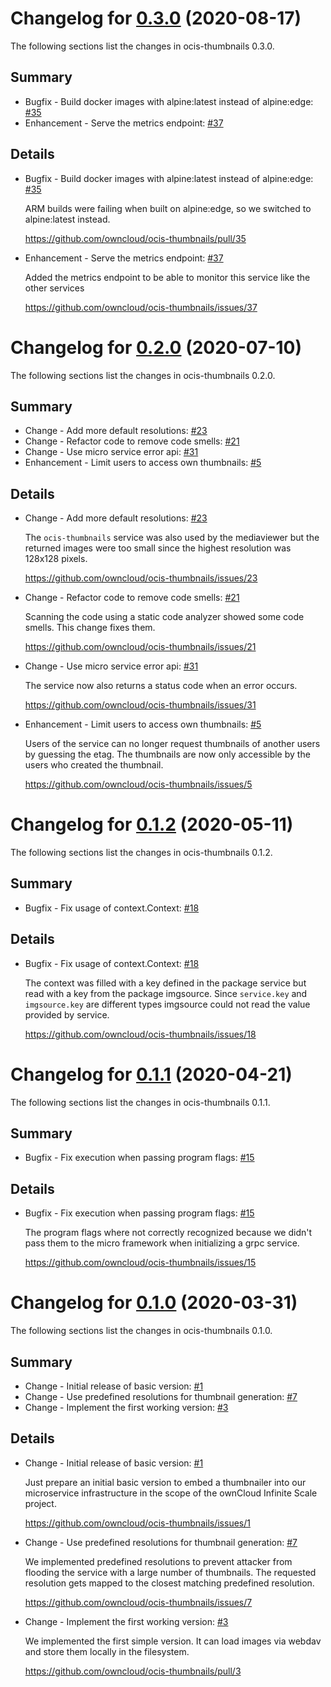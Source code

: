# Changelog for [0.3.0] (2020-08-17)

The following sections list the changes in ocis-thumbnails 0.3.0.

[0.3.0]: https://github.com/owncloud/ocis-thumbnails/compare/v0.2.0...v0.3.0

## Summary

* Bugfix - Build docker images with alpine:latest instead of alpine:edge: [#35](https://github.com/owncloud/ocis-thumbnails/pull/35)
* Enhancement - Serve the metrics endpoint: [#37](https://github.com/owncloud/ocis-thumbnails/issues/37)

## Details

* Bugfix - Build docker images with alpine:latest instead of alpine:edge: [#35](https://github.com/owncloud/ocis-thumbnails/pull/35)

   ARM builds were failing when built on alpine:edge, so we switched to alpine:latest instead.

   https://github.com/owncloud/ocis-thumbnails/pull/35


* Enhancement - Serve the metrics endpoint: [#37](https://github.com/owncloud/ocis-thumbnails/issues/37)

   Added the metrics endpoint to be able to monitor this service like the other services

   https://github.com/owncloud/ocis-thumbnails/issues/37

# Changelog for [0.2.0] (2020-07-10)

The following sections list the changes in ocis-thumbnails 0.2.0.

[0.2.0]: https://github.com/owncloud/ocis-thumbnails/compare/v0.1.2...v0.2.0

## Summary

* Change - Add more default resolutions: [#23](https://github.com/owncloud/ocis-thumbnails/issues/23)
* Change - Refactor code to remove code smells: [#21](https://github.com/owncloud/ocis-thumbnails/issues/21)
* Change - Use micro service error api: [#31](https://github.com/owncloud/ocis-thumbnails/issues/31)
* Enhancement - Limit users to access own thumbnails: [#5](https://github.com/owncloud/ocis-thumbnails/issues/5)

## Details

* Change - Add more default resolutions: [#23](https://github.com/owncloud/ocis-thumbnails/issues/23)

   The `ocis-thumbnails` service was also used by the mediaviewer but the returned images were
   too small since the highest resolution was 128x128 pixels.

   https://github.com/owncloud/ocis-thumbnails/issues/23


* Change - Refactor code to remove code smells: [#21](https://github.com/owncloud/ocis-thumbnails/issues/21)

   Scanning the code using a static code analyzer showed some code smells. This change fixes them.

   https://github.com/owncloud/ocis-thumbnails/issues/21


* Change - Use micro service error api: [#31](https://github.com/owncloud/ocis-thumbnails/issues/31)

   The service now also returns a status code when an error occurs.

   https://github.com/owncloud/ocis-thumbnails/issues/31


* Enhancement - Limit users to access own thumbnails: [#5](https://github.com/owncloud/ocis-thumbnails/issues/5)

   Users of the service can no longer request thumbnails of another users by guessing the etag. The
   thumbnails are now only accessible by the users who created the thumbnail.

   https://github.com/owncloud/ocis-thumbnails/issues/5

# Changelog for [0.1.2] (2020-05-11)

The following sections list the changes in ocis-thumbnails 0.1.2.

[0.1.2]: https://github.com/owncloud/ocis-thumbnails/compare/v0.1.1...v0.1.2

## Summary

* Bugfix - Fix usage of context.Context: [#18](https://github.com/owncloud/ocis-thumbnails/issues/18)

## Details

* Bugfix - Fix usage of context.Context: [#18](https://github.com/owncloud/ocis-thumbnails/issues/18)

   The context was filled with a key defined in the package service but read with a key from the
   package imgsource. Since `service.key` and `imgsource.key` are different types imgsource
   could not read the value provided by service.

   https://github.com/owncloud/ocis-thumbnails/issues/18

# Changelog for [0.1.1] (2020-04-21)

The following sections list the changes in ocis-thumbnails 0.1.1.

[0.1.1]: https://github.com/owncloud/ocis-thumbnails/compare/v0.1.0...v0.1.1

## Summary

* Bugfix - Fix execution when passing program flags: [#15](https://github.com/owncloud/ocis-thumbnails/issues/15)

## Details

* Bugfix - Fix execution when passing program flags: [#15](https://github.com/owncloud/ocis-thumbnails/issues/15)

   The program flags where not correctly recognized because we didn't pass them to the micro
   framework when initializing a grpc service.

   https://github.com/owncloud/ocis-thumbnails/issues/15

# Changelog for [0.1.0] (2020-03-31)

The following sections list the changes in ocis-thumbnails 0.1.0.

[0.1.0]: https://github.com/owncloud/ocis-thumbnails/compare/c43f3a33cb0b57d7e25ebc88c138d22e95f88cfe...v0.1.0

## Summary

* Change - Initial release of basic version: [#1](https://github.com/owncloud/ocis-thumbnails/issues/1)
* Change - Use predefined resolutions for thumbnail generation: [#7](https://github.com/owncloud/ocis-thumbnails/issues/7)
* Change - Implement the first working version: [#3](https://github.com/owncloud/ocis-thumbnails/pull/3)

## Details

* Change - Initial release of basic version: [#1](https://github.com/owncloud/ocis-thumbnails/issues/1)

   Just prepare an initial basic version to embed a thumbnailer into our microservice
   infrastructure in the scope of the ownCloud Infinite Scale project.

   https://github.com/owncloud/ocis-thumbnails/issues/1


* Change - Use predefined resolutions for thumbnail generation: [#7](https://github.com/owncloud/ocis-thumbnails/issues/7)

   We implemented predefined resolutions to prevent attacker from flooding the service with a
   large number of thumbnails. The requested resolution gets mapped to the closest matching
   predefined resolution.

   https://github.com/owncloud/ocis-thumbnails/issues/7


* Change - Implement the first working version: [#3](https://github.com/owncloud/ocis-thumbnails/pull/3)

   We implemented the first simple version. It can load images via webdav and store them locally in
   the filesystem.

   https://github.com/owncloud/ocis-thumbnails/pull/3

